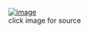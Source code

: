 <a href="https://twitter.com/ngtk_k/status/1729475127656731127?t=dqgmXsIbfVXjeAcivl71sQ">![image](https://github.com/yumio7/dotfiles/assets/67013996/be0843cd-74ce-4f24-a16d-6379ba9ef065)</a><br>
click image for source
